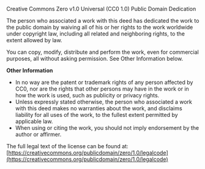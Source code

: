 Creative Commons Zero v1.0 Universal (CC0 1.0)
Public Domain Dedication

The person who associated a work with this deed has dedicated the work to the public domain by waiving all of his or her rights to the work worldwide under copyright law, including all related and neighboring rights, to the extent allowed by law.

You can copy, modify, distribute and perform the work, even for commercial purposes, all without asking permission. See Other Information below.

**Other Information**

-   In no way are the patent or trademark rights of any person affected by CC0, nor are the rights that other persons may have in the work or in how the work is used, such as publicity or privacy rights.
-   Unless expressly stated otherwise, the person who associated a work with this deed makes no warranties about the work, and disclaims liability for all uses of the work, to the fullest extent permitted by applicable law.
-   When using or citing the work, you should not imply endorsement by the author or affirmer.

The full legal text of the license can be found at:
[https://creativecommons.org/publicdomain/zero/1.0/legalcode](https://creativecommons.org/publicdomain/zero/1.0/legalcode)
